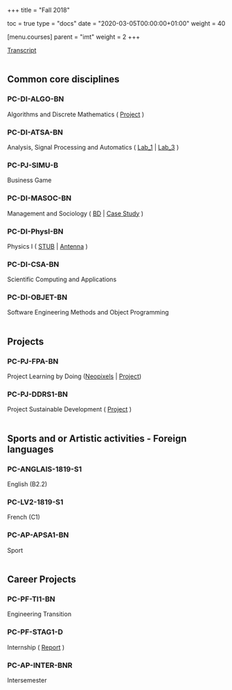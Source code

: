 +++
title = "Fall 2018"

toc = true
type = "docs"
date = "2020-03-05T00:00:00+01:00"
weight = 40

[menu.courses]
    parent = "imt"
    weight = 2
+++

[Transcript](/files/transcript-fall2018.pdf)
<br><br>


## Common core disciplines
### PC-DI-ALGO-BN
Algorithms and Discrete Mathematics ( [Project](/files/reports/pyrat.pdf) )
### PC-DI-ATSA-BN
Analysis, Signal Processing and Automatics ( [Lab_1](/files/reports/atsa-lab1.pdf) | [Lab_3](/files/reports/atsa-lab3.pdf) )
### PC-PJ-SIMU-B
Business Game
### PC-DI-MASOC-BN
Management and Sociology ( [BD](/files/reports/socio-1.pdf) | [Case Study](/files/reports/socio-2.pdf) )
### PC-DI-PhysI-BN
Physics I ( [STUB](/files/reports/phy-1-1.pdf) | [Antenna](/files/reports/phy-1-2.pdf) )
### PC-DI-CSA-BN
Scientific Computing and Applications
### PC-DI-OBJET-BN
Software Engineering Methods and Object Programming
<br><br>


## Projects
### PC-PJ-FPA-BN
Project Learning by Doing ([Neopixels](/files/reports/neopixels.pdf) | [Project](/files/reports/fpa.pdf))
### PC-PJ-DDRS1-BN
Project Sustainable Development ( [Project](/files/reports/ddrs.pdf) )
<br><br>


## Sports and or Artistic activities - Foreign languages
### PC-ANGLAIS-1819-S1
English (B2.2)
### PC-LV2-1819-S1
French (C1)
### PC-AP-APSA1-BN
Sport
<br><br>


## Career Projects
### PC-PF-TI1-BN
Engineering Transition
### PC-PF-STAG1-D
Internship ( [Report](/files/reports/intern.pdf) )
### PC-AP-INTER-BNR
Intersemester
